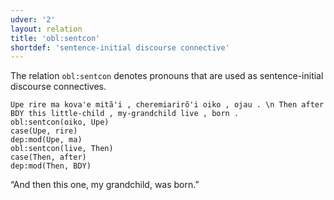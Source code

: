 ```yaml
---
udver: '2'
layout: relation
title: 'obl:sentcon'
shortdef: 'sentence-initial discourse connective'
---
```


The relation `obl:sentcon` denotes pronouns that are used as sentence-initial discourse connectives.

~~~ sdparse
Upe rire ma kova'e mitã'i , cheremiarirõ'i oiko , ojau . \n Then after BDY this little-child , my-grandchild live , born .
obl:sentcon(oiko, Upe)
case(Upe, rire)
dep:mod(Upe, ma)
obl:sentcon(live, Then)
case(Then, after)
dep:mod(Then, BDY)
~~~

“And then this one, my grandchild, was born.”

<!-- Interlanguage links updated Po 11. listopadu 2024, 20:11:21 CET -->
